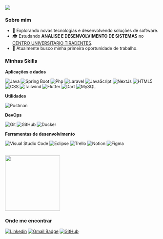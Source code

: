 ![](https://komarev.com/ghpvc/?username=Flinmt&color=006bed)

<h3>Sobre mim</h3>

- 🤔 Explorando novas tecnologias e desenvolvendo soluções de software.
- 🎓 Estudando **ANALISE E DESENVOLVIMENTO DE SISTEMAS** no <a href="[link da sua faculdade](https://www.unit.br)">CENTRO UNIVERSITARIO TIRADENTES</a>.
- 💼 Atualmente busco minha primeira oportunidade de trabalho.

<h3>Minhas Skills</h3>

**Aplicações e dados**

![Java](https://img.shields.io/badge/-Java-333333?style=flat&logo=java&logoColor=007396)
![Spring Boot](https://img.shields.io/badge/-SpringBoot-333333?style=flat&logo=SpringBoot&logoColor=007396)
![Php](https://img.shields.io/badge/-Php-333333?style=flat&logo=Php&logoColor=007396)
![Laravel](https://img.shields.io/badge/-Laravel-333333?style=flat&logo=Laravel&logoColor=007396)
![JavaScript](https://img.shields.io/badge/-JavaScript-333333?style=flat&logo=javascript)
![NextJs](https://img.shields.io/badge/-NextJs-333333?style=flat&logo=NextJs)
![HTML5](https://img.shields.io/badge/-HTML5-333333?style=flat&logo=HTML5)
![CSS](https://img.shields.io/badge/-CSS-333333?style=flat&logo=CSS3&logoColor=1572B6)
![Tailwind](https://img.shields.io/badge/-Tailwind-333333?style=flat&logo=Tailwind3&logoColor=1572B6)
![Flutter](https://img.shields.io/badge/-Flutter-333333?style=flat&logo=Flutter)
![Dart](https://img.shields.io/badge/-Dart-333333?style=flat&logo=Dart)
![MySQL](https://img.shields.io/badge/-MySQL-333333?style=flat&logo=mysql)

**Utilidades**

![Postman](https://img.shields.io/badge/-Postman-333333?style=flat&logo=postman)

**DevOps**

![Git](https://img.shields.io/badge/-Git-333333?style=flat&logo=git)
![GitHub](https://img.shields.io/badge/-GitHub-333333?style=flat&logo=github)
![Docker](https://img.shields.io/badge/-Docker-333333?style=flat&logo=docker)

**Ferramentas de desenvolvimento**

![Visual Studio Code](https://img.shields.io/badge/-Visual%20Studio%20Code-333333?style=flat&logo=visual-studio-code&logoColor=007ACC)
![Eclipse](https://img.shields.io/badge/-Eclipse-333333?style=flat&logo=eclipse-ide&logoColor=2C2255)
![Trello](https://img.shields.io/badge/-Trello-333333?style=flat&logo=trello&logoColor=007ACC)
![Notion](https://img.shields.io/badge/-Notion-333333?style=flat&logo=Notion&logoColor=007ACC)
![Figma](https://img.shields.io/badge/-Figma-333333?style=flat&logo=figma&logoColor=007ACC)

<br/>

<a href="https://github.com/Flinmt" title="Perfil do Vitor">
  <img height="180em" src="https://github-readme-stats.vercel.app/api?username=Flinmt&theme=dracula&show_icons=true" />
</a>

<h3>Onde me encontrar</h3>

[![Linkedin](https://img.shields.io/badge/-Flinmt-blue?style=flat-square&logo=Linkedin&logoColor=white&link=https://www.linkedin.com/in/vitor-jose-lima/)](https://www.linkedin.com/in/vitor-jose-lima/)
[![Gmail Badge](https://img.shields.io/badge/-vitorlimagerr.profissional@gmail.com-006bed?style=flat-square&logo=Gmail&logoColor=white&link=mailto:vitorlimagerr.profissional@gmail.com)](mailto:vitorlimagerr.profissional@gmail.com)
[![GitHub](https://img.shields.io/github/followers/Flinmt?label=follow&style=social)](https://github.com/Flinmt)
